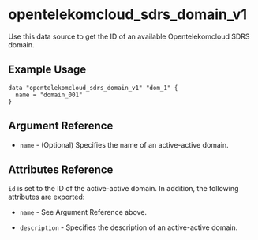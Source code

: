 # opentelekomcloud_sdrs_domain_v1

Use this data source to get the ID of an available Opentelekomcloud SDRS domain.

## Example Usage

```hcl
data "opentelekomcloud_sdrs_domain_v1" "dom_1" {
  name = "domain_001"
}

```

## Argument Reference

* `name` - (Optional) Specifies the name of an active-active domain.

## Attributes Reference

`id` is set to the ID of the active-active domain. In addition, the following attributes are exported:

* `name` - See Argument Reference above.

* `description` - Specifies the description of an active-active domain.
